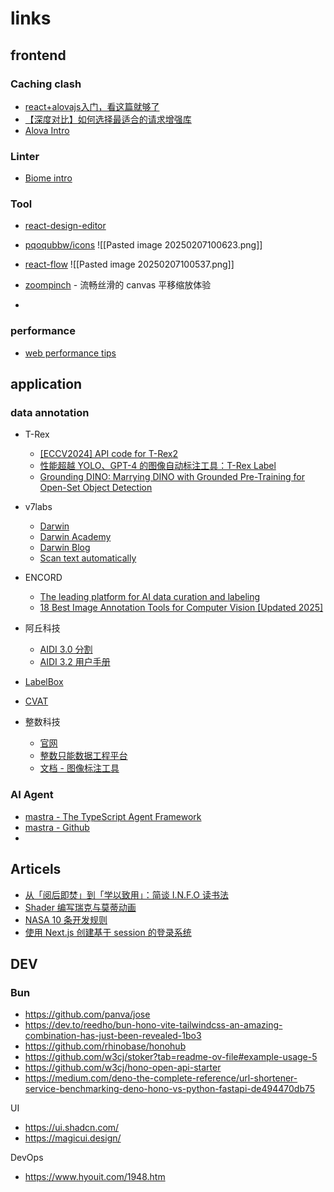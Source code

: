 # links

## frontend

### Caching clash

- [react+alovajs入门，看这篇就够了](https://juejin.cn/post/7307468904732491803)
- [【深度对比】如何选择最适合的请求增强库](https://juejin.cn/post/7408070878829559859#heading-22)
- [Alova Intro](https://alova.js.org/zh-CN/tutorial/getting-started/introduce/)

### Linter

- [Biome intro](https://juejin.cn/post/7423681946095484967#heading-2)

### Tool

- [react-design-editor](https://salgum1114.github.io/react-design-editor/)
- [pqoqubbw/icons](https://icons.pqoqubbw.dev/)
![[Pasted image 20250207100623.png]]
- [react-flow](https://reactflow.dev/)
![[Pasted image 20250207100537.png]]

- [zoompinch](https://github.com/ElyaConrad/zoompinch) - 流畅丝滑的 canvas 平移缩放体验
- 

### performance

- [web performance tips](https://webperf.tips/)

## application

### data annotation

- T-Rex
  - [[ECCV2024] API code for T-Rex2](<https://github.com/IDEA-Research/T-Rex>)
  - [性能超越 YOLO、GPT-4 的图像自动标注工具：T-Rex Label](https://juejin.cn/post/7387731346733039631)
  - [Grounding DINO: Marrying DINO with Grounded Pre-Training for Open-Set Object Detection](https://github.com/IDEA-Research/GroundingDINO)

- v7labs
  - [Darwin](https://www.v7labs.com/darwin)
  - [Darwin Academy](https://www.v7labs.com/academy/annotations-auto-annotate)
  - [Darwin Blog](https://www.v7labs.com/blog)
  - [Scan text automatically](https://docs.v7labs.com/docs/scan-text-automatically)

- ENCORD
  - [The leading platform for AI data curation and labeling](https://encord.com/)
  - [18 Best Image Annotation Tools for Computer Vision [Updated 2025]](https://encord.com/blog/best-image-annotation-tools/)

- 阿丘科技
  - [AIDI 3.0 分割](https://www.youtube.com/watch?v=efth837aKdU)
  - [AIDI 3.2 用户手册](https://f.aqrose.com/documents/media/AIDI%203.2%20%E7%94%A8%E6%88%B7%E6%89%8B%E5%86%8C.pdf)

- [LabelBox](https://labelbox.com/services/labeling/)
- [CVAT](https://www.cvat.ai/)

- 整数科技
  - [官网](https://www.molardata.com/)
  - [整数只能数据工程平台](https://app.molardata.com/dashboard)
  - [文档 - 图像标注工具](https://molar.yuque.com/wkrh7x/motcvg/dd7xyon2kz1y7fig)

### AI Agent

- [mastra - The TypeScript Agent Framework](https://mastra.ai/)
- [mastra - Github](https://github.com/mastra-ai/mastra)
- 

## Articels

- [从「阅后即焚」到「学以致用」：简谈 I.N.F.O 读书法](https://sspai.com/post/95835)
- [Shader 编写瑞克与莫蒂动画](https://danielchasehooper.com/posts/code-animated-rick/)
- [NASA 10 条开发规则](https://www.cs.otago.ac.nz/cosc345/resources/nasa-10-rules.htm)
- [使用 Next.js 创建基于 session 的登录系统](https://clerk.com/blog/building-a-nextjs-login-page-template?utm_source=nextjs-weekly&utm_medium=newsletter&utm_campaign=build-nextjs-login-page-template&utm_content=02-21-25)

## DEV

### Bun

- https://github.com/panva/jose
- https://dev.to/reedho/bun-hono-vite-tailwindcss-an-amazing-combination-has-just-been-revealed-1bo3
- https://github.com/rhinobase/honohub
- https://github.com/w3cj/stoker?tab=readme-ov-file#example-usage-5
- https://github.com/w3cj/hono-open-api-starter
- https://medium.com/deno-the-complete-reference/url-shortener-service-benchmarking-deno-hono-vs-python-fastapi-de494470db75

UI

- https://ui.shadcn.com/
- https://magicui.design/


DevOps

- https://www.hyouit.com/1948.htm